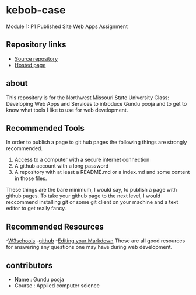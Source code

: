 # kebob-case
  Module 1: P1 Published Site Web Apps Assignment

## Repository links
- [Source repository](https://github.com/GUNDUPOOJA/kebob-case)
- [Hosted page](https://github.com/GUNDUPOOJA/kebob-case/edit/master/README.md)

## about
This repository is for the Northwest Missouri State University Class: Developing Web Apps and Services to introduce Gundu pooja and to get to know what tools I like to use for web development.

## Recommended Tools
In order to publish a page to git hub pages the following things are strongly recommended.

1. Access to a computer with a secure internet connection
1. A github account with a long password
1. A repository with at least a README.md or a index.md and some content in those files.

 These things are the bare minimum, I would say, to publish a page with github pages. To take your github page to the next level, I would reccommend installing git or some git client on your machine and a text editor to get really fancy.

## Recommended Resources
-[W3schools](https://www.w3schools.com)
-[github](https://github.com)
-[Editing your Markdown](https://guides.github.com/features/mastering-markdown/)
 These are all good resources for answering any questions one may have during web development.

## contributors
- Name : Gundu pooja
- Course : Applied computer science





